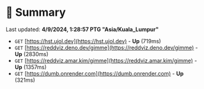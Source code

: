 # 📖 Summary
Last updated: **4/9/2024, 1:28:57 PTG "Asia/Kuala_Lumpur"**

- `GET` [https://hst.ujol.dev](https://hst.ujol.dev) - **Up** (719ms)
- `GET` [https://reddviz.deno.dev/gimme](https://reddviz.deno.dev/gimme) - **Up** (2830ms)
- `GET` [https://reddviz.amar.kim/gimme](https://reddviz.amar.kim/gimme) - **Up** (1357ms)
- `GET` [https://dumb.onrender.com](https://dumb.onrender.com) - **Up** (321ms)
